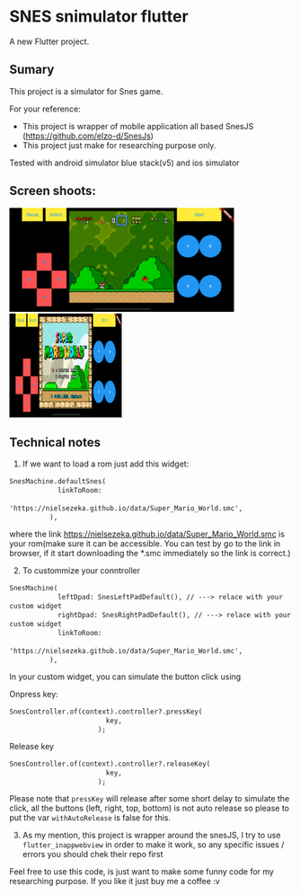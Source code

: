 # SNES snimulator flutter

A new Flutter project.

## Sumary

This project is a simulator for Snes game.

For your reference:

- This project is wrapper of mobile application all based SnesJS (https://github.com/elzo-d/SnesJs)
- This project just make for researching purpose only.

Tested with android simulator blue stack(v5) and ios simulator

## Screen shoots:

<img src="/screen_shoot/ip1.png?raw=true" width="400" height="185" />   <img src="/screen_shoot/ip2.png?raw=true" width="200" height="185" />  

## Technical notes


1. If we want to load a rom just add this widget:

```
SnesMachine.defaultSnes(
            linkToRoom:
                'https://nielsezeka.github.io/data/Super_Mario_World.smc',
          ),
```

where the link https://nielsezeka.github.io/data/Super_Mario_World.smc is your rom(make sure it can be accessible. You can test by go to the link in browser, if it start downloading the *.smc immediately so the link is correct.)


2. To custommize your conntroller
```
SnesMachine(
            leftDpad: SnesLeftPadDefault(), // ---> relace with your custom widget
            rightDpad: SnesRightPadDefault(), // ---> relace with your custom widget
            linkToRoom:
                'https://nielsezeka.github.io/data/Super_Mario_World.smc',
          ),
```
In your custom widget, you can simulate the button click using

Onpress key:

```
SnesController.of(context).controller?.pressKey(
                        key,
                      );
```
Release key

```
SnesController.of(context).controller?.releaseKey(
                        key,
                      );
```

Please note that `pressKey` will release after some short delay to simulate the click, all the buttons (left, right, top, bottom) is not auto release so please to put the var `withAutoRelease` is false for this.   

3. As my mention, this project is wrapper around the snesJS, I try to use `flutter_inappwebview` in order to make it work, so any specific issues / errors you should chek their repo first 


Feel free to use this code, is just want to make some funny code for my researching purpose. If you like it just buy me a coffee :v 